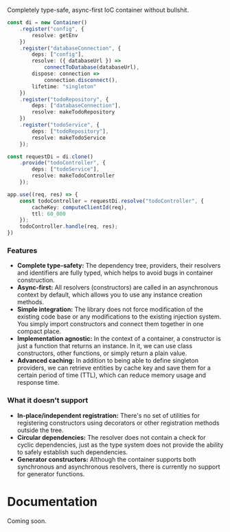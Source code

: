 Completely type-safe, async-first IoC container without bullshit.

```ts
const di = new Container()
    .register("config", {
        resolve: getEnv
    })
    .register("databaseConnection", {
        deps: ["config"],
        resolve: ({ databaseUrl }) =>
            connectToDatabase(databaseUrl),
        dispose: connection =>
            connection.disconnect(),
        lifetime: "singleton"
    })
    .register("todoRepository", {
        deps: ["databaseConnection"],
        resolve: makeTodoRepository
    })
    .register("todoService", {
        deps: ["todoRepository"],
        resolve: makeTodoService
    });

const requestDi = di.clone()
    .provide("todoController", {
        deps: ["todoService"],
        resolve: makeTodoController
    });

app.use((req, res) => {
    const todoController = requestDi.resolve("todoController", {
        cacheKey: computeClientId(req),
        ttl: 60_000
    });
    todoController.handle(req, res);
})
```

### Features
- **Complete type-safety:** The dependency tree, providers, their resolvers and identifiers are fully typed, which helps to avoid bugs in container construction.
- **Async-first:** All resolvers (constructors) are called in an asynchronous context by default, which allows you to use any instance creation methods.
- **Simple integration:** The library does not force modification of the existing code base or any modifications to the existing injection system. You simply import constructors and connect them together in one compact place.
- **Implementation agnostic:** In the context of a container, a constructor is just a function that returns an instance. In it, we can use class constructors, other functions, or simply return a plain value.
- **Advanced caching:** In addition to being able to define singleton providers, we can retrieve entities by cache key and save them for a certain period of time (TTL), which can reduce memory usage and response time.

### What it doesn't support
- **In-place/independent registration:** There's no set of utilities for registering constructors using decorators or other registration methods outside the tree.
- **Circular dependencies:** The resolver does not contain a check for cyclic dependencies, just as the type system does not provide the ability to safely establish such dependencies.
- **Generator constructors:** Although the container supports both synchronous and asynchronous resolvers, there is currently no support for generator functions.

# Documentation

Coming soon.